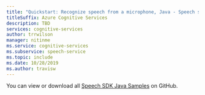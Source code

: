 ```yaml
---
title: "Quickstart: Recognize speech from a microphone, Java - Speech service"
titleSuffix: Azure Cognitive Services
description: TBD
services: cognitive-services
author: trrwilson
manager: nitinme
ms.service: cognitive-services
ms.subservice: speech-service
ms.topic: include
ms.date: 10/28/2019
ms.author: travisw
---
```


You can view or download all <a href="https://aka.ms/speech/github-java">Speech SDK Java Samples</a> on GitHub. 
